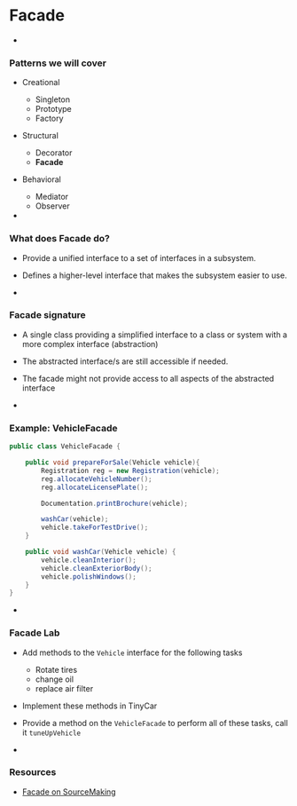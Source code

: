 # Facade

-
### Patterns we will cover

- Creational

  - Singleton
  - Prototype
  - Factory

- Structural

  - Decorator
  - **Facade**

- Behavioral

  - Mediator
  - Observer

-
### What does Facade do?

- Provide a unified interface to a set of interfaces in a subsystem.
- Defines a higher-level interface that makes the subsystem easier to use.

-
### Facade signature

- A single class providing a simplified interface to a class or system with a more complex interface (abstraction)
- The abstracted interface/s are still accessible if needed.
- The facade might not provide access to all aspects of the abstracted interface

  
-
### Example: VehicleFacade

```Java
public class VehicleFacade {

    public void prepareForSale(Vehicle vehicle){
        Registration reg = new Registration(vehicle);
        reg.allocateVehicleNumber();
        reg.allocateLicensePlate();

        Documentation.printBrochure(vehicle);

        washCar(vehicle);
        vehicle.takeForTestDrive();
    }

    public void washCar(Vehicle vehicle) {
        vehicle.cleanInterior();
        vehicle.cleanExteriorBody();
        vehicle.polishWindows();
    }
}
```

-
### Facade Lab

- Add methods to the `Vehicle` interface for the following tasks
  - Rotate tires
  - change oil
  - replace air filter
- Implement these methods in TinyCar
- Provide a method on the `VehicleFacade` to perform all of these tasks, call it `tuneUpVehicle`


-
### Resources

- [Facade on SourceMaking](https://sourcemaking.com/design_patterns/facade)